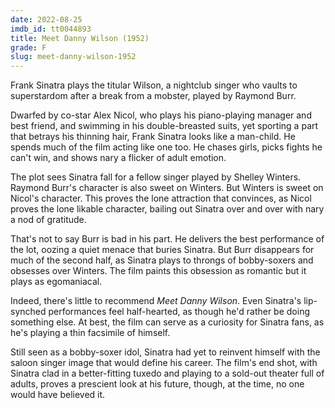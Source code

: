 ```yaml
---
date: 2022-08-25
imdb_id: tt0044893
title: Meet Danny Wilson (1952)
grade: F
slug: meet-danny-wilson-1952
---
```


Frank Sinatra plays the titular Wilson, a nightclub singer who vaults to superstardom after a break from a mobster, played by Raymond Burr.

<!-- end -->

Dwarfed by co-star Alex Nicol, who plays his piano-playing manager and best friend, and swimming in his double-breasted suits, yet sporting a part that betrays his thinning hair, Frank Sinatra looks like a man-child. He spends much of the film acting like one too. He chases girls, picks fights he can't win, and shows nary a flicker of adult emotion.

The plot sees Sinatra fall for a fellow singer played by Shelley Winters. Raymond Burr's character is also sweet on Winters. But Winters is sweet on Nicol's character. This proves the lone attraction that convinces, as Nicol proves the lone likable character, bailing out Sinatra over and over with nary a nod of gratitude.

That's not to say Burr is bad in his part. He delivers the best performance of the lot, oozing a quiet menace that buries Sinatra. But Burr disappears for much of the second half, as Sinatra plays to throngs of bobby-soxers and obsesses over Winters. The film paints this obsession as romantic but it plays as egomaniacal.

Indeed, there's little to recommend _Meet Danny Wilson_. Even Sinatra's lip-synched performances feel half-hearted, as though he'd rather be doing something else. At best, the film can serve as a curiosity for Sinatra fans, as he's playing a thin facsimile of himself.

Still seen as a bobby-soxer idol, Sinatra had yet to reinvent himself with the saloon singer image that would define his career. The film's end shot, with Sinatra clad in a better-fitting tuxedo and playing to a sold-out theater full of adults, proves a prescient look at his future, though, at the time, no one would have believed it.
